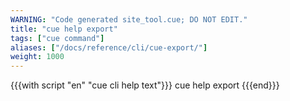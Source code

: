```yaml
---
WARNING: "Code generated site_tool.cue; DO NOT EDIT."
title: "cue help export"
tags: ["cue command"]
aliases: ["/docs/reference/cli/cue-export/"]
weight: 1000
---
```


{{{with script "en" "cue cli help text"}}}
cue help export
{{{end}}}
